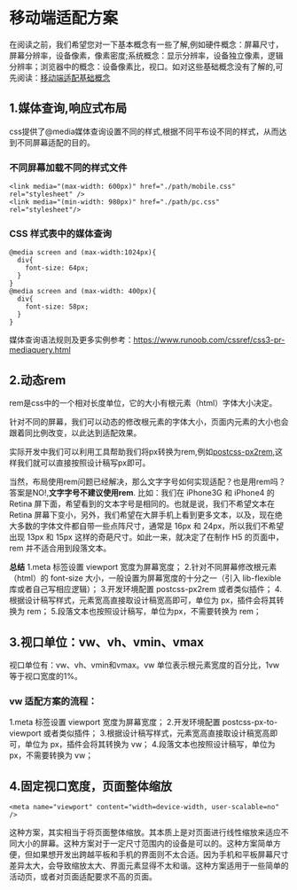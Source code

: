 # 移动端适配方案
  在阅读之前，我们希望您对一下基本概念有一些了解,例如硬件概念：屏幕尺寸，屏幕分辨率，设备像素，像素密度;系统概念：显示分辨率，设备独立像素，逻辑分辨率；浏览器中的概念：设备像素比，视口。如对这些基础概念没有了解的,可先阅读：[移动端适配基础概念](https://juejin.cn/post/6959047144065990663)  
  
## 1.媒体查询,响应式布局
  css提供了@media媒体查询设置不同的样式,根据不同平布设不同的样式，从而达到不同屏幕适配的目的。  

### 不同屏幕加载不同的样式文件
```
<link media="(max-width: 600px)" href="./path/mobile.css" rel="stylesheet" />
<link media="(min-width: 980px)" href="./path/pc.css"  rel="stylesheet"/>
```  

### CSS 样式表中的媒体查询
```
@media screen and (max-width:1024px){
  div{
    font-size: 64px;
  }
}
@media screen and (max-width: 400px){
  div{
    font-size: 58px;
  }
}
```  

媒体查询语法规则及更多实例参考：https://www.runoob.com/cssref/css3-pr-mediaquery.html  


## 2.动态rem
rem是css中的一个相对长度单位，它的大小有根元素（html）字体大小决定。  

针对不同的屏幕，我们可以动态的修改根元素的字体大小，页面内元素的大小也会跟着同比例改变，以此达到适配效果。  

实际开发中我们可以利用工具帮助我们将px转换为rem,例如[postcss-px2rem](https://www.npmjs.com/package/postcss-px2rem),这样我们就可以直接按照设计稿写px即可。

当然，布局使用rem问题已经解决，那么文字字号如何实现适配？也是用rem吗？答案是NO!,**文字字号不建议使用rem**.
比如：我们在 iPhone3G 和 iPhone4 的 Retina 屏下面，希望看到的文本字号是相同的。也就是说，我们不希望文本在 Retina 屏幕下变小，另外，我们希望在大屏手机上看到更多文本，以及，现在绝大多数的字体文件都自带一些点阵尺寸，通常是 16px 和  24px，所以我们不希望出现 13px 和 15px 这样的奇葩尺寸。如此一来，就决定了在制作 H5 的页面中，rem 并不适合用到段落文本。

**总结**
1.meta 标签设置 viewport 宽度为屏幕宽度；
2.针对不同屏幕修改根元素（html）的 font-size 大小，一般设置为屏幕宽度的十分之一（引入 lib-flexible 库或者自己写相应逻辑）；
3.开发环境配置 postcss-px2rem 或者类似插件；
4.根据设计稿写样式，元素宽高直接取设计稿宽高即可，单位为 px，插件会将其转换为 rem；
5.段落文本也按照设计稿写，单位为px，不需要转换为 rem；


## 3.视口单位：vw、vh、vmin、vmax
视口单位有：vw、vh、vmin和vmax。vw 单位表示根元素宽度的百分比，1vw 等于视口宽度的1%。

### vw 适配方案的流程：

1.meta 标签设置 viewport 宽度为屏幕宽度；
2.开发环境配置 postcss-px-to-viewport 或者类似插件；
3.根据设计稿写样式，元素宽高直接取设计稿宽高即可，单位为 px，插件会将其转换为 vw；
4.段落文本也按照设计稿写，单位为px，不需要转换为 vw；

## 4.固定视口宽度，页面整体缩放
```
<meta name="viewport" content="width=device-width, user-scalable=no" />
```

这种方案，其实相当于将页面整体缩放。其本质上是对页面进行线性缩放来适应不同大小的屏幕。这种方案对于一定尺寸范围内的设备是可以的。这种方案简单方便，但如果想开发出跨越平板和手机的界面则不太合适。因为手机和平板屏幕尺寸差异太大，会导致缩放太大、界面元素显得不太和谐。这种方案适用于一些简单的活动页，或者对页面适配要求不高的页面。
